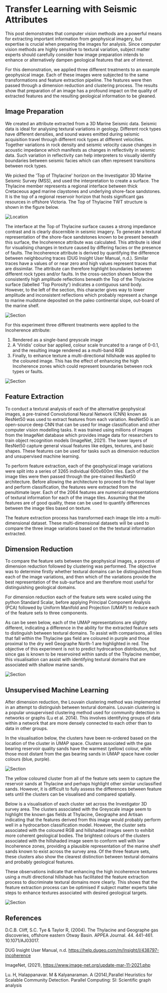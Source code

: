 # Transfer Learning with Seismic Attributes

This post demonstrates that computer vision methods are a powerful means for extracting important information from geophysical imagery, but expertise is crucial when preparing the images for analysis. Since computer vision methods are highly sensitive to textural variation, subject matter experts should carefully consider how image preparation intends to enhance or alternatively dampen geological features that are of interest. 

For this demonstration, we applied three different treatments to an example geophysical image. Each of these images were subjected to the same transformations and feature extraction pipeline. The features were then passed through a dimension reduction and clustering process. The results show that preparation of an image has a profound impact on the quality of extracted features and the resulting geological information to be gleaned. 

## Image Preparation

We created an attribute extracted from a 3D Marine Seismic data. Seismic data is ideal for analysing textural variations in geology. Different rock types have different densities, and sound waves emitted during seismic acquisition travel through different rock types at different velocities. Together variations in rock density and seismic velocity cause changes in acoustic impedance which manifests as changes in reflectivity in seismic data. Such variation in reflectivity can help interpreters to visually identify boundaries between seismic facies which can often represent transitions between rock types.      

We picked the 'Top of Thylacine' horizon on the Investigator 3D Marine Seismic Survey (MSS), and used the interpretation to create a surface. The Thylacine member represents a regional interface between thick Cretaceous aged marine claystones and underlying shore-face sandstones. It is the top of a regional reservoir horizon that hosts significant gas resources in offshore Victoria. The Top of Thylacine TWT structure is shown in the figure below.  

![Location](images/Location_map.png)

The interface at the Top of Thylacine surface causes a strong impedance contrast and is clearly discernible in seismic imagery. To generate a textural representation of the shore-face sandstones known to be present beneath this surface, the Incoherence attribute was calculated. This attribute is ideal for visualising changes in texture caused by differing facies or the presence of faults. The Incoherence attribute is derived by quantifying the difference between neighbouring traces (DUG Insight User Manual, n.d.). Similar traces have a values of or near zero and high values represent traces that are dissimilar. The attribute can therefore highlight boundaries between different rock types and/or faults. In the cross-section shown below the consistently high amplitude reflections beneath the Top of the Thylacine surface (labelled 'Top Porosity') indicates a contiguous sand body. However, to the left of the section, this character gives way to lower amplitude and inconsistent reflections which probably represent a change to marine mudstone deposited on the paleo continental slope, out-board of the marine shelf. 

![Section](images/Geograph.png)

For this experiment three different treatments were applied to the Incoherence attribute: 

1. Rendered as a single-band greyscale image
2. A 'Viridis' colour bar applied, colour scale truncated to a range of 0-0.1, and the resulting image rendered as a multi-band RGB
3. Finally, to enhance texture a multi-directional hillshade was applied to the coloured image. This has the effect of enhancing the high Incoherence zones which could represent boundaries between rock types or faults.

![Section](images/Incoherence.png)

## Feature Extraction

To conduct a textural analysis of each of the alternative geophysical images, a pre-trained Convolutional Neural Network (CNN) known as ResNet50 was used to extract features from each variation. ResNet50 is an open-source deep CNN that can be used for image classification and other computer vision modelling tasks. It was trained using millions of images from the ImageNet database which provides image data for researchers to train object recognition models (ImageNet, 2021). The lower layers of ResNet50 capture general visual features like edges, textures, and basic shapes. These features can be used for tasks such as dimension reduction and unsupervised machine learning.

To perform feature extraction, each of the geophysical image variations were split into a series of 3265 individual 600x600m tiles. Each of the image tiles were then passed through the pre-trained ResNet50 architecture. Before allowing the architecture to proceed to the final layer and perform classification, the features were extracted from the penultimate layer. Each of the 2064 features are numerical representations of textural information for each of the image tiles. Assuming that the features are of good quality, these can be used to quantify differences between the image tiles based on texture. 

The feature extraction process has transformed each image tile into a multi-dimensional dataset. These multi-dimensional datasets will be used to compare the three image variations based on the the textural information extracted.     

## Dimension Reduction

To compare the feature sets between the geophysical images, a process of dimension reduction followed by clustering was performed. The objective was to determine firstly whether textural domains can be distinguished from each of the image variations, and then which of the variations provide the best representation of the sub-surface and are therefore most useful for distinguishing geological domains.  

For dimension reduction each of the feature sets were scaled using the python Standard Scalar, before applying Principal Component Analysis (PCA) followed by Uniform Manifold and Projection (UMAP) to reduce each of the feature sets to three components.   

As can be seen below, each of the UMAP representations are slightly different, indicating a difference in the ability for the extracted feature sets to distinguish between textural domains. To assist with comparisons, all tiles that fall within the Thylacine gas field are coloured in purple and those proximal to the dry well Geographe North-1 are highlighted in red. The objective of this experiment is not to predict hydrocarbon distribution, but since gas is known to be reservoired within sands of the Thylacine member, this visualisation can assist with identifying textural domains that are associated with shallow marine sands.

![Section](images/UMAP.png)

## Unsupervised Machine Learning

After dimension reduction, the Louvain clustering method was implemented in an attempt to distinguish between textural domains. Louvain clustering is a popular unsupervised clustering method used for community detection in networks or graphs (Lu et al. 2014). This involves identifying groups of data within a network that are more densely connected to each other than to data in other groups.

In the visualisation below, the clusters have been re-ordered based on the location of the cluster in UMAP space. Clusters associated with the gas bearing reservoir quality sands have the warmest (yellow) colour, while those most distant from the gas bearing sands in UMAP space have cooler colours (blue, purple). 

![Section](images/clusters.png)

The yellow coloured cluster from all of the feature sets seem to capture the reservoir sands at Thylacine and perhaps highlight other similar unclassified sands. However, it is difficult to fully assess the differences between feature sets until the clusters can be visualised and compared spatially. 

Below is a visualisation of each cluster set across the Investigator 3D survey area. The clusters associated with the Greyscale image seem to highlight the known gas fields at Thylacine, Geographe and Artisan indicating that the features derived from this image would probably perform well in a hydrocarbon classification model. However, the cluster sets associated with the coloured RGB and hillshaded images seem to exhibit more coherent geological bodies. The brightest colours of the clusters associated with the hillshaded image seem to conform well with low Incoherence zones, providing a plausible representation of the marine shelf sands known to exist across the survey area. Of the three feature sets, these clusters also show the clearest distinction between textural domains and probably geological features. 

These observations indicate that enhancing the high incoherence textures using a multi directional hillshade has facilitated the feature extraction process to discriminate textural domains more clearly. This shows that the feature extraction process can be optimised if subject matter experts take steps to enhance textures associated with desired geological targets.    

![Section](images/maps.png)

## References
D.C.B. Cliff, S.C. Tye & Taylor R, (2004). The Thylacine and Geographe gas discoveries, offshore eastern Otway Basin. APPEA Journal. 44. 441-461. 10.1071/AJ03017. 

DUG Insight User Manual, n.d. https://help.dugeo.com/m/Insight/l/438797-incoherence 

ImageNet, (2021), https://www.image-net.org/update-mar-11-2021.php

Lu. H, Halappanavar. M & Kalyanaraman. A (2014),Parallel Heuristics for Scalable Community Detection. Parallel Computing: SI: Scientific graph analysis







